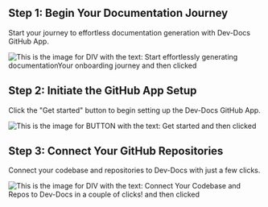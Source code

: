 

  ## Step 1: Begin Your Documentation Journey

Start your journey to effortless documentation generation with Dev-Docs GitHub App.

![This is the image for DIV with the text: Start effortlessly generating documentationYour onboarding journey and then clicked](/img/gthubapp/step_1.png)

## Step 2: Initiate the GitHub App Setup

Click the "Get started" button to begin setting up the Dev-Docs GitHub App.

![This is the image for BUTTON with the text: Get started and then clicked](/img/gthubapp/step_2.png)

## Step 3: Connect Your GitHub Repositories

Connect your codebase and repositories to Dev-Docs with just a few clicks.

![This is the image for DIV with the text:  Connect Your Codebase and Repos to Dev-Docs in a couple of clicks!  and then clicked](/img/gthubapp/step_3.png)

  
